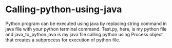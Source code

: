 # Calling-python-using-java
Python program can be executed using java by replacing string command in java file with your python terminal command. Test.py, here, is my python file and java_to_python.java is my java file calling python using Process object that creates a subprocess for execution of python file.

